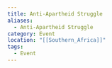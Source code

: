 ```yaml
---
title: Anti-Apartheid Struggle
aliases:
  - Anti-Apartheid Struggle
category: Event
location: "[[Southern_Africa]]"
tags:
  - Event
---
```

